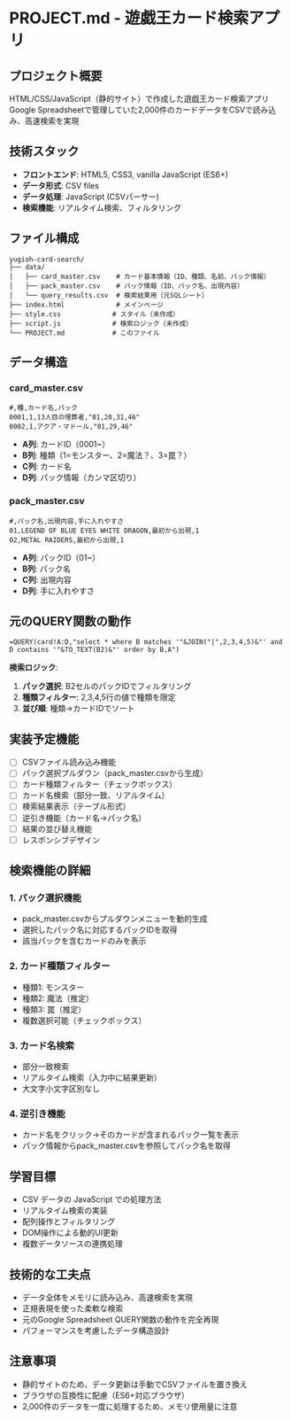 # PROJECT.md - 遊戯王カード検索アプリ

## プロジェクト概要
HTML/CSS/JavaScript（静的サイト）で作成した遊戯王カード検索アプリ
Google Spreadsheetで管理していた2,000件のカードデータをCSVで読み込み、高速検索を実現

## 技術スタック
- **フロントエンド**: HTML5, CSS3, vanilla JavaScript (ES6+)
- **データ形式**: CSV files
- **データ処理**: JavaScript (CSVパーサー)
- **検索機能**: リアルタイム検索、フィルタリング

## ファイル構成
```
yugioh-card-search/
├── data/
│   ├── card_master.csv    # カード基本情報（ID、種類、名前、パック情報）
│   ├── pack_master.csv    # パック情報（ID、パック名、出現内容）
│   └── query_results.csv  # 検索結果用（元SQLシート）
├── index.html             # メインページ
├── style.css             # スタイル（未作成）
├── script.js             # 検索ロジック（未作成）
└── PROJECT.md            # このファイル
```

## データ構造
### card_master.csv
```
#,種,カード名,パック
0001,1,13人目の埋葬者,"01,20,31,46"
0002,1,アクア・マドール,"01,29,46"
```
- **A列**: カードID（0001~）
- **B列**: 種類（1=モンスター、2=魔法？、3=罠？）
- **C列**: カード名
- **D列**: パック情報（カンマ区切り）

### pack_master.csv
```
#,パック名,出現内容,手に入れやすさ
01,LEGEND OF BLUE EYES WHITE DRAGON,最初から出現,1
02,METAL RAIDERS,最初から出現,1
```
- **A列**: パックID（01~）
- **B列**: パック名
- **C列**: 出現内容
- **D列**: 手に入れやすさ

## 元のQUERY関数の動作
```
=QUERY(card!A:D,"select * where B matches '"&JOIN("|",2,3,4,5)&"' and D contains '"&TO_TEXT(B2)&"' order by B,A")
```

**検索ロジック**:
1. **パック選択**: B2セルのパックIDでフィルタリング
2. **種類フィルター**: 2,3,4,5行の値で種類を限定
3. **並び順**: 種類→カードIDでソート

## 実装予定機能
- [ ] CSVファイル読み込み機能
- [ ] パック選択プルダウン（pack_master.csvから生成）
- [ ] カード種類フィルター（チェックボックス）
- [ ] カード名検索（部分一致、リアルタイム）
- [ ] 検索結果表示（テーブル形式）
- [ ] 逆引き機能（カード名→パック名）
- [ ] 結果の並び替え機能
- [ ] レスポンシブデザイン

## 検索機能の詳細
### 1. パック選択機能
- pack_master.csvからプルダウンメニューを動的生成
- 選択したパック名に対応するパックIDを取得
- 該当パックを含むカードのみを表示

### 2. カード種類フィルター
- 種類1: モンスター
- 種類2: 魔法（推定）
- 種類3: 罠（推定）
- 複数選択可能（チェックボックス）

### 3. カード名検索
- 部分一致検索
- リアルタイム検索（入力中に結果更新）
- 大文字小文字区別なし

### 4. 逆引き機能
- カード名をクリック→そのカードが含まれるパック一覧を表示
- パック情報からpack_master.csvを参照してパック名を取得

## 学習目標
- CSV データの JavaScript での処理方法
- リアルタイム検索の実装
- 配列操作とフィルタリング
- DOM操作による動的UI更新
- 複数データソースの連携処理

## 技術的な工夫点
- データ全体をメモリに読み込み、高速検索を実現
- 正規表現を使った柔軟な検索
- 元のGoogle Spreadsheet QUERY関数の動作を完全再現
- パフォーマンスを考慮したデータ構造設計

## 注意事項
- 静的サイトのため、データ更新は手動でCSVファイルを置き換え
- ブラウザの互換性に配慮（ES6+対応ブラウザ）
- 2,000件のデータを一度に処理するため、メモリ使用量に注意